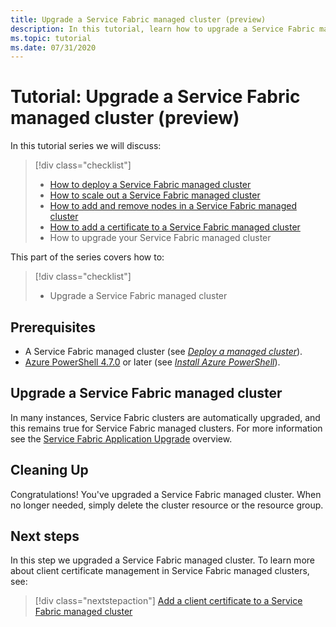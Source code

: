 ```yaml
---
title: Upgrade a Service Fabric managed cluster (preview)
description: In this tutorial, learn how to upgrade a Service Fabric managed cluster.
ms.topic: tutorial
ms.date: 07/31/2020
---
```


# Tutorial: Upgrade a Service Fabric managed cluster (preview)

In this tutorial series we will discuss:

> [!div class="checklist"]
> * [How to deploy a Service Fabric managed cluster](tutorial-managed-cluster-deploy.md)
> * [How to scale out a Service Fabric managed cluster](tutorial-managed-cluster-scale.md)
> * [How to add and remove nodes in a Service Fabric managed cluster](tutorial-managed-cluster-add-remove-node-type.md)
> * [How to add a certificate to a Service Fabric managed cluster](tutorial-managed-cluster-certificate.md)
> * How to upgrade your Service Fabric managed cluster

This part of the series covers how to:

> [!div class="checklist"]
> * Upgrade a Service Fabric managed cluster

## Prerequisites

* A Service Fabric managed cluster (see [*Deploy a managed cluster*](tutorial-managed-cluster-deploy.md)).
* [Azure PowerShell 4.7.0](https://docs.microsoft.com/en-us/powershell/azure/release-notes-azureps?view=azps-4.7.0#azservicefabric) or later (see [*Install Azure PowerShell*](https://docs.microsoft.com/en-us/powershell/azure/install-az-ps?view=azps-4.7.0)).

## Upgrade a Service Fabric managed cluster

In many instances, Service Fabric clusters are automatically upgraded, and this remains true for Service Fabric managed clusters. For more information see the [Service Fabric Application Upgrade](service-fabric-application-upgrade.md) overview.

## Cleaning Up

Congratulations! You've upgraded a Service Fabric managed cluster. When no longer needed, simply delete the cluster resource or the resource group.

## Next steps

In this step we upgraded a Service Fabric managed cluster. To learn more about client certificate management in Service Fabric managed clusters, see:

> [!div class="nextstepaction"]
> [Add a client certificate to a Service Fabric managed cluster](./tutorial-managed-cluster-certificate.md)
